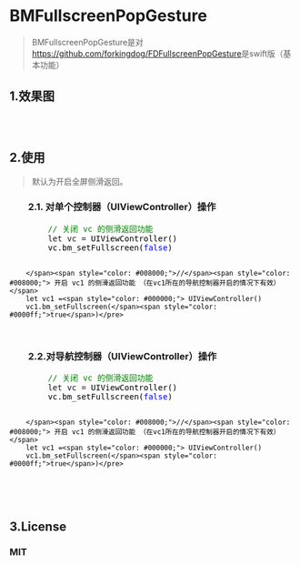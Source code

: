 <h1><a id="user-content-bmfullscreenpopgesture" class="anchor" href="https://github.com/asiosldh/BMFullscreenPopGesture/tree/master#bmfullscreenpopgesture"></a>BMFullscreenPopGesture</h1>
<blockquote>
<p>BMFullscreenPopGesture是对<a href="https://github.com/forkingdog/FDFullscreenPopGesture" target="_blank">https://github.com/forkingdog/FDFullscreenPopGesture</a>是swift版（基本功能）</p>
</blockquote>
<h2>1.效果图</h2>
<p><img src="http://images2015.cnblogs.com/blog/724434/201608/724434-20160824163243511-1479860066.gif" alt="" /></p>
<p>&nbsp;</p>
<h2>2.使用</h2>
<blockquote>
<p>默认为开启全屏侧滑返回。</p>
</blockquote>
<h3>　　2.1. 对单个控制器（UIViewController）操作</h3>
<div class="cnblogs_code">
<pre>        <span style="color: #008000;">//</span><span style="color: #008000;"> 关闭 vc 的侧滑返回功能</span>
        let vc =<span style="color: #000000;"> UIViewController()
        vc.bm_setFullscreen(</span><span style="color: #0000ff;">false</span><span style="color: #000000;">)

        </span><span style="color: #008000;">//</span><span style="color: #008000;"> 开启 vc1 的侧滑返回功能 （在vc1所在的导航控制器开启的情况下有效）</span>
        let vc1 =<span style="color: #000000;"> UIViewController()
        vc1.bm_setFullscreen(</span><span style="color: #0000ff;">true</span>)</pre>
</div>
<h3>　　2.2.对导航控制器（UIViewController）操作</h3>
<div class="cnblogs_code">
<pre>        <span style="color: #008000;">//</span><span style="color: #008000;"> 关闭 vc 的侧滑返回功能</span>
        let vc =<span style="color: #000000;"> UIViewController()
        vc.bm_setFullscreen(</span><span style="color: #0000ff;">false</span><span style="color: #000000;">)

        </span><span style="color: #008000;">//</span><span style="color: #008000;"> 开启 vc1 的侧滑返回功能 （在vc1所在的导航控制器开启的情况下有效）</span>
        let vc1 =<span style="color: #000000;"> UIViewController()
        vc1.bm_setFullscreen(</span><span style="color: #0000ff;">true</span>)</pre>
</div>
<p>&nbsp;</p>
<h2>3.<a id="user-content-license" class="anchor" href="https://github.com/forkingdog/FDFullscreenPopGesture#license"></a>License</h2>
<h3>MIT</h3>
<p>&nbsp;</p>
